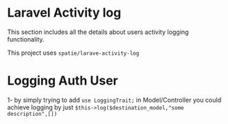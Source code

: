 # Laravel Activity log

This section includes all the details about users activity logging functionality. 

This project uses `spatie/larave-activity-log`

# Logging Auth User 
1- by simply trying to add `use LoggingTrait;` in Model/Controller you could achieve
logging by just `$this->log($destination_model,"some description",[])`

